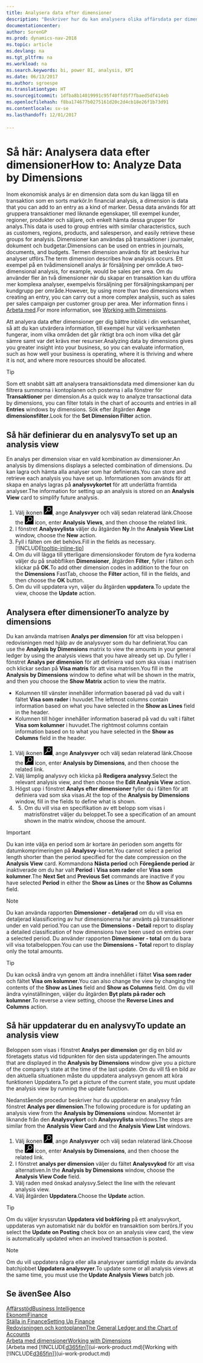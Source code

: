 ```yaml
---
title: Analysera data efter dimensioner
description: "Beskriver hur du kan analysera olika affärsdata per dimension."
documentationcenter: 
author: SorenGP
ms.prod: dynamics-nav-2018
ms.topic: article
ms.devlang: na
ms.tgt_pltfrm: na
ms.workload: na
ms.search.keywords: bi, power BI, analysis, KPI
ms.date: 06/13/2017
ms.author: sgroespe
ms.translationtype: HT
ms.sourcegitcommit: 1dfba8b14019991c95f40ffd5f7fbaed5df414eb
ms.openlocfilehash: f8ba174677b0275161d20c2d4cb18e26f1b73d91
ms.contentlocale: sv-se
ms.lasthandoff: 12/01/2017

---
```

#  <a name="how-to-analyze-data-by-dimensions"></a><span data-ttu-id="2852b-103">Så här: Analysera data efter dimensioner</span><span class="sxs-lookup"><span data-stu-id="2852b-103">How to: Analyze Data by Dimensions</span></span>
<span data-ttu-id="2852b-104">Inom ekonomisk analys är en dimension data som du kan lägga till en transaktion som en sorts markör.</span><span class="sxs-lookup"><span data-stu-id="2852b-104">In financial analysis, a dimension is data that you can add to an entry as a kind of marker.</span></span> <span data-ttu-id="2852b-105">Dessa data används för att gruppera transaktioner med liknande egenskaper, till exempel kunder, regioner, produkter och säljare, och enkelt hämta dessa grupper för analys.</span><span class="sxs-lookup"><span data-stu-id="2852b-105">This data is used to group entries with similar characteristics, such as customers, regions, products, and salesperson, and easily retrieve these groups for analysis.</span></span> <span data-ttu-id="2852b-106">Dimensioner kan användas på transaktioner i journaler, dokument och budgetar.</span><span class="sxs-lookup"><span data-stu-id="2852b-106">Dimensions can be used on entries in journals, documents, and budgets.</span></span> <span data-ttu-id="2852b-107">Termen dimension används för att beskriva hur analyser utförs.</span><span class="sxs-lookup"><span data-stu-id="2852b-107">The term dimension describes how analysis occurs.</span></span> <span data-ttu-id="2852b-108">Ett exempel på en tvådimensionell analys är försäljning per område.</span><span class="sxs-lookup"><span data-stu-id="2852b-108">A two-dimensional analysis, for example, would be sales per area.</span></span> <span data-ttu-id="2852b-109">Om du använder fler än två dimensioner när du skapar en transaktion kan du utföra mer komplexa analyser, exempelvis försäljning per försäljningskampanj per kundgrupp per område.</span><span class="sxs-lookup"><span data-stu-id="2852b-109">However, by using more than two dimensions when creating an entry, you can carry out a more complex analysis, such as sales per sales campaign per customer group per area.</span></span> <span data-ttu-id="2852b-110">Mer information finns i [Arbeta med](finance-dimensions.md).</span><span class="sxs-lookup"><span data-stu-id="2852b-110">For more information, see [Working with Dimensions](finance-dimensions.md).</span></span>

<span data-ttu-id="2852b-111">Att analyera data efter dimensioner ger dig bättre inblick i din verksamhet, så att du kan utvärdera information, till exempel hur väl verksamheten fungerar, inom vilka områden det går riktigt bra och inom vilka det går sämre samt var det krävs mer resurser.</span><span class="sxs-lookup"><span data-stu-id="2852b-111">Analyzing data by dimensions gives you greater insight into your business, so you can evaluate information, such as how well your business is operating, where it is thriving and where it is not, and where more resources should be allocated.</span></span>

> [!TIP]
> <span data-ttu-id="2852b-112">Som ett snabbt sätt att analysera transaktionsdata med dimensioner kan du filtrera summorna i kontoplanen och posterna i alla fönstrer för **Transaktioner** per dimension.</span><span class="sxs-lookup"><span data-stu-id="2852b-112">As a quick way to analyze transactional data by dimensions, you can filter totals in the chart of accounts and entries in all **Entries** windows by dimensions.</span></span> <span data-ttu-id="2852b-113">Sök efter åtgärden **Ange dimensionsfilter**.</span><span class="sxs-lookup"><span data-stu-id="2852b-113">Look for the **Set Dimension Filter** action.</span></span>

## <a name="to-set-up-an-analysis-view"></a><span data-ttu-id="2852b-114">Så här definierar du en analysvy</span><span class="sxs-lookup"><span data-stu-id="2852b-114">To set up an analysis view</span></span>  
<span data-ttu-id="2852b-115">En analys per dimension visar en vald kombination av dimensioner.</span><span class="sxs-lookup"><span data-stu-id="2852b-115">An analysis by dimensions displays a selected combination of dimensions.</span></span> <span data-ttu-id="2852b-116">Du kan lagra och hämta alla analyser som har definierats.</span><span class="sxs-lookup"><span data-stu-id="2852b-116">You can store and retrieve each analysis you have set up.</span></span> <span data-ttu-id="2852b-117">Informationen som används för att skapa en analys lagras på **analysvykortet** för att underlätta framtida analyser.</span><span class="sxs-lookup"><span data-stu-id="2852b-117">The information for setting up an analysis is stored on an **Analysis View** card to simplify future analysis.</span></span>  

1. <span data-ttu-id="2852b-118">Välj ikonen ![Söka efter sida eller rapport](media/ui-search/search_small.png "ikonen Söka efter sida eller rapport"), ange **Analysvyer** och välj sedan relaterad länk.</span><span class="sxs-lookup"><span data-stu-id="2852b-118">Choose the ![Search for Page or Report](media/ui-search/search_small.png "Search for Page or Report icon") icon, enter **Analysis Views**, and then choose the related link.</span></span>  
2. <span data-ttu-id="2852b-119">I fönstret **Analysvylista** väljer du åtgärden **Ny**.</span><span class="sxs-lookup"><span data-stu-id="2852b-119">In the **Analysis View List** window, choose the **New** action.</span></span>
3. <span data-ttu-id="2852b-120">Fyll i fälten om det behövs.</span><span class="sxs-lookup"><span data-stu-id="2852b-120">Fill in the fields as necessary.</span></span> [!INCLUDE[tooltip-inline-tip](includes/tooltip-inline-tip_md.md)]
4. <span data-ttu-id="2852b-121">Om du vill lägga till ytterligare dimensionskoder förutom de fyra koderna väljer du på snabbfliken **Dimensioner**, åtgärden **Filter**, fyller i fälten och klickar på **OK**.</span><span class="sxs-lookup"><span data-stu-id="2852b-121">To add other dimension codes in addition to the four on the **Dimensions** FastTab, choose the **Filter** action, fill in the fields, and then choose the **OK** button.</span></span>  
5. <span data-ttu-id="2852b-122">Om du vill uppdatera vyn, väljer du åtgärden **uppdatera**.</span><span class="sxs-lookup"><span data-stu-id="2852b-122">To update the view, choose the **Update** action.</span></span>

## <a name="to-analyze-by-dimensions"></a><span data-ttu-id="2852b-123">Analysera efter dimensioner</span><span class="sxs-lookup"><span data-stu-id="2852b-123">To analyze by dimensions</span></span>
<span data-ttu-id="2852b-124">Du kan använda matrisen **Analys per dimension** för att visa beloppen i redovisningen med hjälp av de analysvyer som du har definierat.</span><span class="sxs-lookup"><span data-stu-id="2852b-124">You can use the **Analysis by Dimensions** matrix to view the amounts in your general ledger by using the analysis views that you have already set up.</span></span> <span data-ttu-id="2852b-125">Du fyller i fönstret **Analys per dimension** för att definiera vad som ska visas i matrisen och klickar sedan på **Visa matris** för att visa matrisen.</span><span class="sxs-lookup"><span data-stu-id="2852b-125">You fill in the **Analysis by Dimensions** window to define what will be shown in the matrix, and then you choose the **Show Matrix** action to view the matrix.</span></span>  

- <span data-ttu-id="2852b-126">Kolumnen till vänster innehåller information baserad på vad du valt i fältet **Visa som rader** i huvudet.</span><span class="sxs-lookup"><span data-stu-id="2852b-126">The leftmost columns contain information based on what you have selected in the **Show as Lines** field in the header.</span></span>  
- <span data-ttu-id="2852b-127">Kolumnen till höger innehåller information baserad på vad du valt i fältet **Visa som kolumner** i huvudet.</span><span class="sxs-lookup"><span data-stu-id="2852b-127">The rightmost columns contain information based on to what you have selected in the **Show as Columns** field in the header.</span></span>  

1. <span data-ttu-id="2852b-128">Välj ikonen ![Söka efter sida eller rapport](media/ui-search/search_small.png "ikonen Söka efter sida eller rapport"), ange **Analysvyer** och välj sedan relaterad länk.</span><span class="sxs-lookup"><span data-stu-id="2852b-128">Choose the ![Search for Page or Report](media/ui-search/search_small.png "Search for Page or Report icon") icon, enter **Analysis by Dimensions**, and then choose the related link.</span></span>  
2. <span data-ttu-id="2852b-129">Välj lämplig analysvy och klicka på **Redigera analysvy**.</span><span class="sxs-lookup"><span data-stu-id="2852b-129">Select the relevant analysis view,  and then choose the **Edit Analysis View** action.</span></span>
3. <span data-ttu-id="2852b-130">Högst upp i fönstret **Analys efter dimensioner** fyller du i fälten för att definiera vad som ska visas.</span><span class="sxs-lookup"><span data-stu-id="2852b-130">At the top of the **Analysis by Dimensions** window, fill in the fields to define what is shown.</span></span>
4. 5. <span data-ttu-id="2852b-131">Om du vill visa en specifikation av ett belopp som visas i matrisfönstret väljer du beloppet.</span><span class="sxs-lookup"><span data-stu-id="2852b-131">To see a specification of an amount shown in the matrix window, choose the amount.</span></span>  

> [!IMPORTANT]  
>   <span data-ttu-id="2852b-132">Du kan inte välja en period som är kortare än perioden som angetts för datumkomprimeringen på **Analysvy**-kortet.</span><span class="sxs-lookup"><span data-stu-id="2852b-132">You cannot select a period length shorter than the period specified for the date compression on the **Analysis View** card.</span></span> <span data-ttu-id="2852b-133">Kommandona **Nästa period** och **Föregående period** är inaktiverade om du har valt **Period** i **Visa som rader** eller **Visa som kolumner**.</span><span class="sxs-lookup"><span data-stu-id="2852b-133">The **Next Set** and **Previous Set** commands are inactive if you have selected **Period** in either the **Show as Lines** or the **Show as Columns** field.</span></span>  

> [!NOTE]  
>   <span data-ttu-id="2852b-134">Du kan använda rapporten **Dimensioner - detaljerad** om du vill visa en detaljerad klassificering av hur dimensionerna har använts på transaktioner under en vald period.</span><span class="sxs-lookup"><span data-stu-id="2852b-134">You can use the **Dimensions - Detail** report to display a detailed classification of how dimensions have been used on entries over a selected period.</span></span> <span data-ttu-id="2852b-135">Du använder rapporten **Dimensioner - total** om du bara vill visa totalbeloppen.</span><span class="sxs-lookup"><span data-stu-id="2852b-135">You can use the **Dimensions - Total** report to display only the total amounts.</span></span>  

> [!TIP]  
>   <span data-ttu-id="2852b-136">Du kan också ändra vyn genom att ändra innehållet i fältet **Visa som rader** och fältet **Visa om kolumner**.</span><span class="sxs-lookup"><span data-stu-id="2852b-136">You can also change the view by changing the contents of the **Show as Lines** field and **Show as Columns** field.</span></span> <span data-ttu-id="2852b-137">Om du vill ändra vyinställningen, väljer du åtgärden **Byt plats på rader och kolumner**.</span><span class="sxs-lookup"><span data-stu-id="2852b-137">To reverse a view setting, choose the **Reverse Lines and Columns** action.</span></span>

## <a name="to-update-an-analysis-view"></a><span data-ttu-id="2852b-138">Så här uppdaterar du en analysvy</span><span class="sxs-lookup"><span data-stu-id="2852b-138">To update an analysis view</span></span>  
<span data-ttu-id="2852b-139">Beloppen som visas i fönstret **Analys per dimension** ger dig en bild av företagets status vid tidpunkten för den sista uppdateringen.</span><span class="sxs-lookup"><span data-stu-id="2852b-139">The amounts that are displayed in the **Analysis by Dimensions** window give you a picture of the company’s state at the time of the last update.</span></span> <span data-ttu-id="2852b-140">Om du vill få en bild av den aktuella situationen måste du uppdatera analysvyn genom att köra funktionen Uppdatera.</span><span class="sxs-lookup"><span data-stu-id="2852b-140">To get a picture of the current state, you must update the analysis view by running the update function.</span></span>

<span data-ttu-id="2852b-141">Nedanstående procedur beskriver hur du uppdaterar en analysvy från fönstret **Analys per dimension**.</span><span class="sxs-lookup"><span data-stu-id="2852b-141">The following procedure is for updating an analysis view from the **Analysis by Dimensions** window.</span></span> <span data-ttu-id="2852b-142">Momentet är liknande från den **Analysvykort** och **Analysvylista** windows.</span><span class="sxs-lookup"><span data-stu-id="2852b-142">The steps are similar from the **Analysis View Card** and the **Analysis View List** windows.</span></span>  

1. <span data-ttu-id="2852b-143">Välj ikonen ![Söka efter sida eller rapport](media/ui-search/search_small.png "ikonen Söka efter sida eller rapport"), ange **Analysvyer** och välj sedan relaterad länk.</span><span class="sxs-lookup"><span data-stu-id="2852b-143">Choose the ![Search for Page or Report](media/ui-search/search_small.png "Search for Page or Report icon") icon, enter **Analysis by Dimensions**, and then choose the related link.</span></span>  
2. <span data-ttu-id="2852b-144">I fönstret **analys per dimension** väljer du fältet **Analysvykod** för att visa alternativen.</span><span class="sxs-lookup"><span data-stu-id="2852b-144">In the **Analysis by Dimensions** window, choose the **Analysis View Code** field.</span></span>  
3. <span data-ttu-id="2852b-145">Välj raden med önskad analysvy.</span><span class="sxs-lookup"><span data-stu-id="2852b-145">Select the line with the relevant analysis view.</span></span>  
4. <span data-ttu-id="2852b-146">Välj åtgärden **Uppdatera**.</span><span class="sxs-lookup"><span data-stu-id="2852b-146">Choose the **Update** action.</span></span>  

> [!TIP]  
>   <span data-ttu-id="2852b-147">Om du väljer kryssrutan **Uppdatera vid bokföring** på ett analysvykort, uppdateras vyn automatiskt när du bokför en transaktion som berörs.</span><span class="sxs-lookup"><span data-stu-id="2852b-147">If you select the **Update on Posting** check box on an analysis view card, the view is automatically updated when an involved transaction is posted.</span></span>

> [!NOTE]  
>   <span data-ttu-id="2852b-148">Om du vill uppdatera några eller alla analysvyer samtidigt måste du använda batchjobbet **Uppdatera analysvyer**.</span><span class="sxs-lookup"><span data-stu-id="2852b-148">To update some or all analysis views at the same time, you must use the **Update Analysis Views** batch job.</span></span>  

## <a name="see-also"></a><span data-ttu-id="2852b-149">Se även</span><span class="sxs-lookup"><span data-stu-id="2852b-149">See Also</span></span>
[<span data-ttu-id="2852b-150">Affärsstöd</span><span class="sxs-lookup"><span data-stu-id="2852b-150">Business Intelligence</span></span>](bi.md)  
[<span data-ttu-id="2852b-151">Ekonomi</span><span class="sxs-lookup"><span data-stu-id="2852b-151">Finance</span></span>](finance.md)  
[<span data-ttu-id="2852b-152">Ställa in Finance</span><span class="sxs-lookup"><span data-stu-id="2852b-152">Setting Up Finance</span></span>](finance-setup-finance.md)  
[<span data-ttu-id="2852b-153">Redovisningen och kontoplanen</span><span class="sxs-lookup"><span data-stu-id="2852b-153">The General Ledger and the Chart of Accounts</span></span>](finance-general-ledger.md)  
[<span data-ttu-id="2852b-154">Arbeta med dimensioner</span><span class="sxs-lookup"><span data-stu-id="2852b-154">Working with Dimensions</span></span>](finance-dimensions.md)  
<span data-ttu-id="2852b-155">[Arbeta med [!INCLUDE[d365fin](includes/d365fin_md.md)]](ui-work-product.md)</span><span class="sxs-lookup"><span data-stu-id="2852b-155">[Working with [!INCLUDE[d365fin](includes/d365fin_md.md)]](ui-work-product.md)</span></span>  

